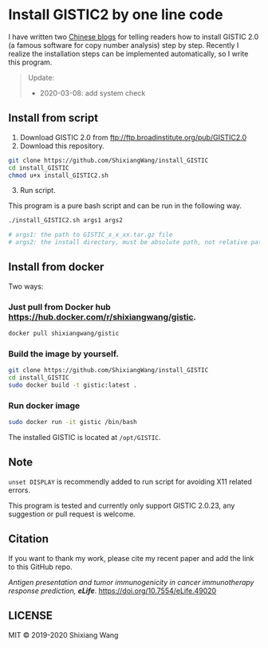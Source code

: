 # Install GISTIC2 by one line code

I have written two [Chinese blogs](https://www.jianshu.com/p/5822759a67e2) for telling readers how to install GISTIC 2.0 (a famous software for copy number analysis) step by step. Recently I realize the installation steps can be implemented automatically, so I write this program.

> Update:
>
> - 2020-03-08: add system check

## Install from script 

1. Download GISTIC 2.0 from ftp://ftp.broadinstitute.org/pub/GISTIC2.0
2. Download this repository.

```bash
git clone https://github.com/ShixiangWang/install_GISTIC
cd install_GISTIC
chmod u+x install_GISTIC2.sh
```
3. Run script.

This program is a pure bash script and can be run in the following way.

```bash
./install_GISTIC2.sh args1 args2

# args1: the path to GISTIC_x_x_xx.tar.gz file
# args2: the install directory, must be absolute path, not relative path
```

## Install from docker

Two ways:

### Just pull from Docker hub <https://hub.docker.com/r/shixiangwang/gistic>.

```bash
docker pull shixiangwang/gistic
```

### Build the image by yourself.

```bash
git clone https://github.com/ShixiangWang/install_GISTIC
cd install_GISTIC
sudo docker build -t gistic:latest .
```

### Run docker image

```bash
sudo docker run -it gistic /bin/bash
```

The installed GISTIC is located at `/opt/GISTIC`.

## Note

`unset DISPLAY` is recommendly added to run script for avoiding X11 related errors.

This program is tested and currently only support GISTIC 2.0.23, any suggestion or pull request is welcome.

## Citation

If you want to thank my work, please cite my recent paper and add the link to this GitHub repo.

*Antigen presentation and tumor immunogenicity in cancer immunotherapy response prediction, **eLife***. https://doi.org/10.7554/eLife.49020

## LICENSE

MIT &copy; 2019-2020 Shixiang Wang

